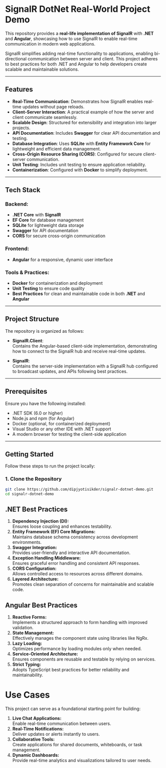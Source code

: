 # SignalR DotNet Real-World Project Demo  

This repository provides a **real-life implementation of SignalR** with **.NET** and **Angular**, showcasing how to use SignalR to enable real-time communication in modern web applications.  

SignalR simplifies adding real-time functionality to applications, enabling bi-directional communication between server and client. This project adheres to best practices for both .NET and Angular to help developers create scalable and maintainable solutions.

---

## Features  

- **Real-Time Communication**: Demonstrates how SignalR enables real-time updates without page reloads.  
- **Client-Server Interaction**: A practical example of how the server and client communicate seamlessly.  
- **Scalable Design**: Structured for extensibility and integration into larger projects.  
- **API Documentation**: Includes **Swagger** for clear API documentation and testing.  
- **Database Integration**: Uses **SQLite** with **Entity Framework Core** for lightweight and efficient data management.  
- **Cross-Origin Resource Sharing (CORS)**: Configured for secure client-server communication.  
- **Unit Testing**: Includes unit testing to ensure application reliability.  
- **Containerization**: Configured with **Docker** to simplify deployment.  

---

## Tech Stack  

### Backend:  
- **.NET Core** with **SignalR**  
- **EF Core** for database management  
- **SQLite** for lightweight data storage  
- **Swagger** for API documentation  
- **CORS** for secure cross-origin communication  

### Frontend:  
- **Angular** for a responsive, dynamic user interface  

### Tools & Practices:  
- **Docker** for containerization and deployment  
- **Unit Testing** to ensure code quality  
- **Best Practices** for clean and maintainable code in both **.NET** and **Angular**  

---

## Project Structure  

The repository is organized as follows:  

- **SignalR.Client**:  
  Contains the Angular-based client-side implementation, demonstrating how to connect to the SignalR hub and receive real-time updates.  

- **SignalR**:  
  Contains the server-side implementation with a SignalR hub configured to broadcast updates, and APIs following best practices.  

---

## Prerequisites  

Ensure you have the following installed:  
- .NET SDK (6.0 or higher)  
- Node.js and npm (for Angular)  
- Docker (optional, for containerized deployment)  
- Visual Studio or any other IDE with .NET support  
- A modern browser for testing the client-side application  

---

## Getting Started  

Follow these steps to run the project locally:  

### 1. **Clone the Repository**  
   ```bash  
   git clone https://github.com/dipjyotisikder/signalr-dotnet-demo.git  
   cd signalr-dotnet-demo

```
## .NET Best Practices
1. **Dependency Injection (DI):**  
   Ensures loose coupling and enhances testability.
2. **Entity Framework (EF) Core Migrations:**  
   Maintains database schema consistency across development environments.
3. **Swagger Integration:**  
   Provides user-friendly and interactive API documentation.
4. **Exception Handling Middleware:**  
   Ensures graceful error handling and consistent API responses.
5. **CORS Configuration:**  
   Allows controlled access to resources across different domains.
6. **Layered Architecture:**  
   Promotes clean separation of concerns for maintainable and scalable code.

## Angular Best Practices
1. **Reactive Forms:**  
   Implements a structured approach to form handling with improved validation.
2. **State Management:**  
   Effectively manages the component state using libraries like NgRx.
3. **Lazy Loading:**  
   Optimizes performance by loading modules only when needed.
4. **Service-Oriented Architecture:**  
   Ensures components are reusable and testable by relying on services.
5. **Strict Typing:**  
   Adopts TypeScript best practices for better reliability and maintainability.

# Use Cases
This project can serve as a foundational starting point for building:

1. **Live Chat Applications:**  
   Enable real-time communication between users.
2. **Real-Time Notifications:**  
   Deliver updates or alerts instantly to users.
3. **Collaborative Tools:**  
   Create applications for shared documents, whiteboards, or task management.
4. **Dynamic Dashboards:**  
   Provide real-time analytics and visualizations tailored to user needs.

